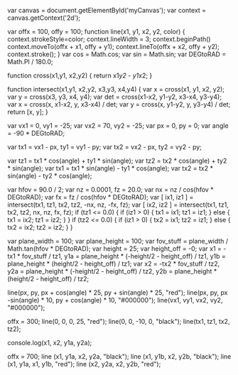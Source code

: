 var canvas = document.getElementById('myCanvas');
var context = canvas.getContext('2d');

var offx = 100, offy = 100;
function line(x1, y1, x2, y2, color)
{
  context.strokeStyle=color;
  context.lineWidth = 3;
  context.beginPath()
  context.moveTo(offx + x1, offy + y1);
  context.lineTo(offx + x2, offy + y2);
  context.stroke();
}
var cos = Math.cos;
var sin = Math.sin;
var DEGtoRAD = Math.PI / 180.0;

function cross(x1,y1, x2,y2) {
  return x1*y2 - y1*x2;
}

function intersect(x1,y1, x2,y2, x3,y3, x4,y4)
{
  var x = cross(x1, y1, x2, y2);
  var y = cross(x3, y3, x4, y4);
  var det = cross(x1-x2, y1-y2, x3-x4, y3-y4);
  var x = cross(x, x1-x2, y, x3-x4) / det;
  var y = cross(x, y1-y2, y, y3-y4) / det;
  return [x, y];
}

var vx1 = 0, vy1 = -25;
var vx2 = 70, vy2 = -25;
var px = 0, py = 0;
var angle =  -90 * DEGtoRAD;

var tx1 = vx1 - px, ty1 = vy1 - py;
var tx2 = vx2 - px, ty2 = vy2 - py;

var tz1 = tx1 * cos(angle) + ty1 * sin(angle);
var tz2 = tx2 * cos(angle) + ty2 * sin(angle);
var tx1 = tx1 * sin(angle) - ty1 * cos(angle);
var tx2 = tx2 * sin(angle) - ty2 * cos(angle);

var hfov = 90.0 / 2;
var nz = 0.0001, fz = 20.0;
var nx = nz / cos(hfov * DEGtoRAD);
var fx = fz / cos(hfov * DEGtoRAD);
var [ ix1, iz1 ] = intersect(tx1, tz1, tx2, tz2, -nx, nz, -fx, fz);
var [ ix2, iz2 ] = intersect(tx1, tz1, tx2, tz2, nx, nz, fx, fz);
if (tz1 <= 0.0) {
  if (iz1 > 0) {
    tx1 = ix1; tz1 = iz1;
  } else {
    tx1 = ix2; tz1 = iz2;
  }
}
if (tz2 <= 0.0) {
  if (iz1 > 0) {
    tx2 = ix1; tz2 = iz1;
  } else {
    tx2 = ix2; tz2 = iz2;
  }
}

var plane_width = 100;
var plane_height = 100;
var fov_stuff = plane_width / Math.tan(hfov * DEGtoRAD);
var height = 25;
var height_off = -0;
var x1 = -tx1 * fov_stuff / tz1,
    y1a = plane_height * (-height/2 - height_off) / tz1,
    y1b = plane_height * (height/2 - height_off) / tz1;
var x2 = -tx2 * fov_stuff / tz2,
    y2a = plane_height * (-height/2 - height_off) / tz2,
    y2b = plane_height * (height/2 - height_off) / tz2;

line(px, py, px + cos(angle) * 25, py + sin(angle) * 25, "red");
line(px, py, px -sin(angle) * 10, py + cos(angle) * 10, "#000000");
line(vx1, vy1, vx2, vy2, "#000000");

offx = 300;
line(0, 0, 0, 25, "red");
line(0, 0, -10, 0, "black");
line(tx1, tz1, tx2, tz2);

console.log(x1, x2, y1a, y2a);

offx = 700;
line (x1, y1a, x2, y2a, "black");
line (x1, y1b, x2, y2b, "black");
line (x1, y1a, x1, y1b, "red");
line (x2, y2a, x2, y2b, "red");
